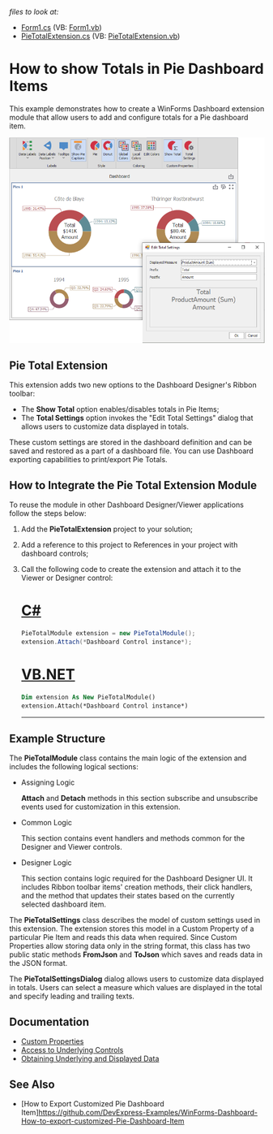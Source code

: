 
_files to look at:_

* [Form1.cs](./CS//Form1.cs) (VB: [Form1.vb](./VB//Form1.vb))
* [PieTotalExtension.cs]() (VB: [PieTotalExtension.vb](./VB//))

# How to show Totals in Pie Dashboard Items
 
This example demonstrates how to create a WinForms Dashboard extension module that allow users to add and configure totals for a Pie dashboard item.

![](images/pie-totals.png)

## Pie Total Extension

This extension adds two new options to the Dashboard Designer's Ribbon toolbar: 
 - The **Show Total** option enables/disables totals in Pie Items;
 - The **Total Settings** option invokes the "Edit Total Settings" dialog that allows users to customize data displayed in totals.
 
These custom settings are stored in the dashboard definition and can be saved and restored as a part of a dashboard file. You can use Dashboard exporting capabilities to print/export Pie Totals.

## How to Integrate the Pie Total Extension Module

To reuse the module in other Dashboard Designer/Viewer applications follow the steps below:

1. Add the **PieTotalExtension** project to your solution;
2. Add a reference to this project to References in your project with dashboard controls;
3. Call the following code to create the extension and attach it to the Viewer or Designer control:

    # [C#](#tab/tabid-csharp)
    
    ```csharp
    PieTotalModule extension = new PieTotalModule();
    extension.Attach(*Dashboard Control instance*);
    ```
    # [VB.NET](#tab/tabid-vb)
    
    ```vb
    Dim extension As New PieTotalModule()
    extension.Attach(*Dashboard Control instance*)
    ```
    ***

## Example Structure    

The **PieTotalModule** class contains the main logic of the extension and includes the following logical sections: 

* Assigning Logic

    **Attach** and **Detach** methods in this section subscribe and unsubscribe events used for customization in this extension.

* Common Logic

    This section contains event handlers and methods common for the Designer and Viewer controls. 

* Designer Logic

    This section contains logic required for the Dashboard Designer UI. It includes Ribbon toolbar items' creation methods, their click handlers, and the method that updates their states based on the currently selected dashboard item.

The **PieTotalSettings** class describes the model of custom settings used in this extension. The extension stores this model in a Custom Property of a particular Pie Item and reads this data when required. Since Custom Properties allow storing data only in the string format, this class has two public static methods **FromJson** and **ToJson** which saves and reads data in the JSON format.

The **PieTotalSettingsDialog** dialog allows users to customize data displayed in totals. Users can select a measure which values are displayed in the total and specify leading and trailing texts.  

## Documentation

* [Custom Properties](https://docs.devexpress.com/Dashboard/401595/winforms-designer/custom-properties)
* [Access to Underlying Controls](https://docs.devexpress.com/Dashboard/401095/winforms-designer/access-to-underlying-controls)
* [Obtaining Underlying and Displayed Data](https://docs.devexpress.com/Dashboard/17269/winforms-viewer/obtaining-underlying-and-displayed-data)

## See Also

* [How to Export Customized Pie Dashboard Item]https://github.com/DevExpress-Examples/WinForms-Dashboard-How-to-export-customized-Pie-Dashboard-Item 